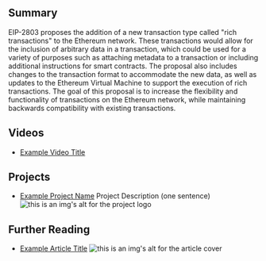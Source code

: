 ## Summary

EIP-2803 proposes the addition of a new transaction type called "rich transactions" to the Ethereum network. These transactions would allow for the inclusion of arbitrary data in a transaction, which could be used for a variety of purposes such as attaching metadata to a transaction or including additional instructions for smart contracts. The proposal also includes changes to the transaction format to accommodate the new data, as well as updates to the Ethereum Virtual Machine to support the execution of rich transactions. The goal of this proposal is to increase the flexibility and functionality of transactions on the Ethereum network, while maintaining backwards compatibility with existing transactions.

## Videos

- [Example Video Title](https://www.youtube.com/watch?v=TDGq4aeevgY)

## Projects

- [Example Project Name](https://xxxx.xxx/xxxxx) Project Description (one sentence) ![this is an img's alt for the project logo](https://xxxx.xxx/project-logo.xxx)

## Further Reading

- [Example Article Title](https://xxxx.xxx/xxxxx) ![this is an img's alt for the article cover](https://xxxx.xxx/article-cover.xxx)

